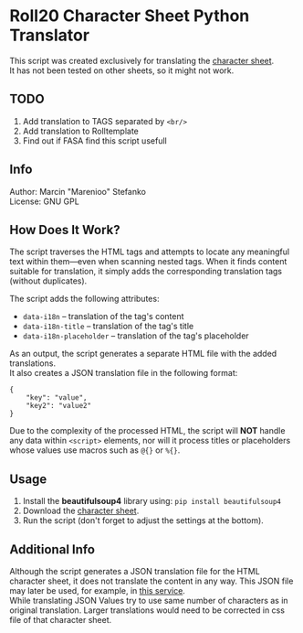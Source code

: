 # Roll20 Character Sheet Python Translator
This script was created exclusively for translating the [character sheet](https://github.com/Roll20/roll20-character-sheets/tree/master/Earthdawn%20(FASA%20Official)).  
It has not been tested on other sheets, so it might not work.

## TODO
1. Add translation to TAGS separated by `<br/>`
2. Add translation to Rolltemplate
3. Find out if FASA find this script usefull

## Info
Author: Marcin "Marenioo" Stefanko  
License: GNU GPL

## How Does It Work?
The script traverses the HTML tags and attempts to locate any meaningful text within them—even when scanning nested tags.
When it finds content suitable for translation, it simply adds the corresponding translation tags (without duplicates).

The script adds the following attributes:  
- `data-i18n` – translation of the tag's content  
- `data-i18n-title` – translation of the tag's title  
- `data-i18n-placeholder` – translation of the tag's placeholder  

As an output, the script generates a separate HTML file with the added translations.  
It also creates a JSON translation file in the following format:

```
{
    "key": "value",
    "key2": "value2"
}
```


Due to the complexity of the processed HTML, the script will **NOT** handle any data within `<script>` elements, nor will it process titles or placeholders whose values use macros such as `@{}` or `%{}`.

## Usage

1. Install the **beautifulsoup4** library using: `pip install beautifulsoup4`
2. Download the [character sheet](https://github.com/Roll20/roll20-character-sheets/blob/master/Earthdawn%20(FASA%20Official)/Earthdawn.html).
3. Run the script (don't forget to adjust the settings at the bottom).

## Additional Info
Although the script generates a JSON translation file for the HTML character sheet, it does not translate the content in any way. This JSON file may later be used, for example, in [this service](https://roll20.crowdin.com/roll20-character-sheets).  
While translating JSON Values try to use same number of characters as in original translation. 
Larger translations would need to be corrected in css file of that character sheet.


